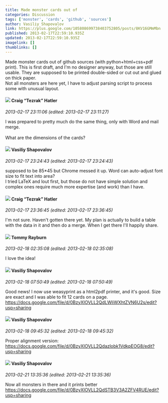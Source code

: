 ```yaml
---
title: Made monster cards out of
categories: Discussion
tags: ['monster', 'cards', 'github', 'sources']
author: Vasiliy Shapovalov
link: https://plus.google.com/105808699738403752805/posts/8KV16GMmMbn
published: 2013-02-17T22:59:10.935Z
updated: 2013-02-17T22:59:10.935Z
imagelink: []
thumblinks: []
---
```


Made monster cards out of github sources (with python+html+css+pdf print). This is first draft, and I&#39;m no designer anyway, but those are still usable. They are supposed to be printed double-sided or cut out and glued on thick paper. <br />Not all monsters are here yet, I have to adjust parsing script to process some with unusual layout.
<div id='comment z13swdo52payxns1f234sjdobkeoetlbi04'>
  <h4><img src='{{site.baseurl}}//images/avatars/117531240065733623677_photo.jpg'> Craig “Tezrak” Hatler</h4>
      <p><cite>2013-02-17 23:11:06 (edited: 2013-02-17 23:11:27)</cite></p>
        <p>I was prepared to pretty much do the same thing, only with Word and mail merge.<br /><br />What are the dimensions of the cards?</p>
</div>
        

<div id='comment z13swdo52payxns1f234sjdobkeoetlbi04'>
  <h4><img src='{{site.baseurl}}//images/avatars/105808699738403752805_photo.jpg'> Vasiliy Shapovalov</h4>
      <p><cite>2013-02-17 23:24:43 (edited: 2013-02-17 23:24:43)</cite></p>
        <p>supposed to be 85*45 but Chrome messed it up. Word can auto-adjust font size to fit text into area? <br />I tried LaTeX and lout first, but those do not have simple solution and complex ones require much more expertise (and work) than I have.</p>
</div>
        

<div id='comment z13swdo52payxns1f234sjdobkeoetlbi04'>
  <h4><img src='{{site.baseurl}}//images/avatars/117531240065733623677_photo.jpg'> Craig “Tezrak” Hatler</h4>
      <p><cite>2013-02-17 23:36:45 (edited: 2013-02-17 23:36:45)</cite></p>
        <p>I&#39;m not sure. Haven&#39;t gotten there yet. My plan is actually to build a table with the data in it and then do a merge. When I get there I&#39;ll happily share.</p>
</div>
        

<div id='comment z13swdo52payxns1f234sjdobkeoetlbi04'>
  <h4><img src='{{site.baseurl}}//images/avatars/104591880381730141397_photo.jpg'> Tommy Rayburn</h4>
      <p><cite>2013-02-18 02:35:08 (edited: 2013-02-18 02:35:08)</cite></p>
        <p>I love the idea!</p>
</div>
        

<div id='comment z13swdo52payxns1f234sjdobkeoetlbi04'>
  <h4><img src='{{site.baseurl}}//images/avatars/105808699738403752805_photo.jpg'> Vasiliy Shapovalov</h4>
      <p><cite>2013-02-18 07:50:49 (edited: 2013-02-18 07:50:49)</cite></p>
        <p>Good news! I now use weasyprint as a html2pdf printer, and it&#39;s good. Size are exact and I was able to fit 12 cards on a page.<br /><a href="https://docs.google.com/file/d/0BzyXIOVLL2QdLWliWXhtZVN6U2s/edit?usp=sharing" class="ot-anchor">https://docs.google.com/file/d/0BzyXIOVLL2QdLWliWXhtZVN6U2s/edit?usp=sharing</a></p>
</div>
        

<div id='comment z13swdo52payxns1f234sjdobkeoetlbi04'>
  <h4><img src='{{site.baseurl}}//images/avatars/105808699738403752805_photo.jpg'> Vasiliy Shapovalov</h4>
      <p><cite>2013-02-18 09:45:32 (edited: 2013-02-18 09:45:32)</cite></p>
        <p>Proper alignment version:<br /><a href="https://docs.google.com/file/d/0BzyXIOVLL2Qdazlobk1VdkpEOG8/edit?usp=sharing" class="ot-anchor">https://docs.google.com/file/d/0BzyXIOVLL2Qdazlobk1VdkpEOG8/edit?usp=sharing</a></p>
</div>
        

<div id='comment z13swdo52payxns1f234sjdobkeoetlbi04'>
  <h4><img src='{{site.baseurl}}//images/avatars/105808699738403752805_photo.jpg'> Vasiliy Shapovalov</h4>
      <p><cite>2013-02-21 13:35:36 (edited: 2013-02-21 13:35:36)</cite></p>
        <p>Now all monsters in there and it prints better<br /><a href="https://docs.google.com/file/d/0BzyXIOVLL2QdSTB3V3A2ZFV4RUE/edit?usp=sharing" class="ot-anchor">https://docs.google.com/file/d/0BzyXIOVLL2QdSTB3V3A2ZFV4RUE/edit?usp=sharing</a></p>
</div>
        